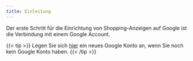 ```yaml
---
title: Einleitung
---
```


Der erste Schritt für die Einrichtung von Shopping-Anzeigen auf Google ist die Verbindung mit einem Google Account.

{{< tip >}}
Legen Sie sich [hier](https://support.google.com/accounts/answer/27441?hl=de) ein neues Google Konto an, wenn Sie noch kein Google Konto haben.
{{< /tip >}}
